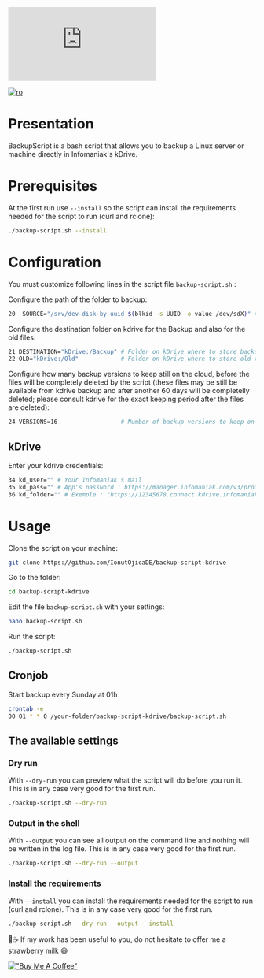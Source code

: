 
![Backup Script](https://send.papamica.fr/f.php?h=3Ms9ymej&p=1)

[![ro](https://img.shields.io/badge/lang-ro-blue.svg)](https://github.com/IonutOjicaDE/backup-script-kdrive/blob/master/README_RO.md)

# Presentation
BackupScript is a bash script that allows you to backup a Linux server or machine directly in Infomaniak's kDrive.

# Prerequisites
At the first run use `--install` so the script can install the requirements needed for the script to run (curl and rclone):
```sh
./backup-script.sh --install
```

# Configuration
You must customize following lines in the script file `backup-script.sh` :

Configure the path of the folder to backup:
```sh
20  SOURCE="/srv/dev-disk-by-uuid-$(blkid -s UUID -o value /dev/sdX)" # Source folder to backup // replace /dev/sdX with your disk identifier
```

Configure the destination folder on kdrive for the Backup and also for the old files:
```sh
21 DESTINATION="kDrive:/Backup" # Folder on kDrive where to store backups
22 OLD="kDrive:/Old"            # Folder on kDrive where to store old versions
```

Configure how many backup versions to keep still on the cloud, before the files will be completely deleted by the script (these files may be still be available from kdrive backup and after another 60 days will be completelly deleted; please consult kdrive for the exact keeping period after the files are deleted):
```sh
24 VERSIONS=16                  # Number of backup versions to keep on cloud
```

## kDrive
Enter your kdrive credentials:
```sh
34 kd_user="" # Your Infomaniak's mail
35 kd_pass="" # App's password : https://manager.infomaniak.com/v3/profile/application-password
36 kd_folder="" # Exemple : "https://12345678.connect.kdrive.infomaniak.com" : https://www.infomaniak.com/en/support/faq/2409/connect-to-kdrive-via-webdav
```

# Usage
Clone the script on your machine:
```sh
git clone https://github.com/IonutOjicaDE/backup-script-kdrive
```
Go to the folder:
```sh
cd backup-script-kdrive
```
Edit the file `backup-script.sh` with your settings:
```sh
nano backup-script.sh
```
Run the script:
```sh
./backup-script.sh
```

## Cronjob
Start backup every Sunday at 01h
```sh
crontab -e
00 01 * * 0 /your-folder/backup-script-kdrive/backup-script.sh
```

## The available settings
### Dry run
With  `--dry-run` you can preview what the script will do before you run it. This is in any case very good for the first run.
```sh
./backup-script.sh --dry-run
```
### Output in the shell
With `--output` you can see all output on the command line and nothing will be written in the log file. This is in any case very good for the first run.
```sh
./backup-script.sh --dry-run --output
```
### Install the requirements
With `--install` you can install the requirements needed for the script to run (curl and rclone). This is in any case very good for the first run.
```sh
./backup-script.sh --dry-run --output --install
```

🍓☕ If my work has been useful to you, do not hesitate to offer me a strawberry milk 😃

[!["Buy Me A Coffee"](https://www.buymeacoffee.com/assets/img/custom_images/orange_img.png)](https://www.buymeacoffee.com/ionutojica)
